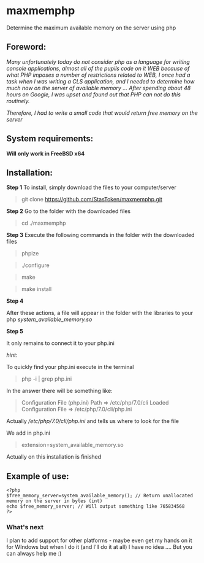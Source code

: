 # maxmemphp
Determine the maximum available memory on the server using php
## Foreword:
_Many unfortunately today do not consider php as a language for writing console applications, almost all of the pupils code on it WEB because of what PHP imposes a number of restrictions related to WEB, I once had a task when I was writing a CLS application, and I needed to determine how much now on the server of available memory ... After spending about 48 hours on Google, I was upset and found out that PHP can not do this routinely._

_Therefore, I had to write a small code that would return free memory on the server_

## System requirements:
**Will only work in FreeBSD x64**
## Installation:

**Step 1**
To install, simply download the files to your computer/server 
>git clone https://github.com/StasToken/maxmemphp.git

**Step 2**
Go to the folder with the downloaded files
>cd ./maxmemphp

**Step 3**
Execute the following commands in the folder with the downloaded files
> phpize

>./configure

>make

>make install

**Step 4**

After these actions, a file will appear in the folder with the libraries to your php _system_available_memory.so_ 

**Step 5**

It only remains to connect it to your php.ini 

_hint:_

To quickly find your php.ini execute in the terminal
> php -i | grep php.ini

In the answer there will be something like:

>Configuration File (php.ini) Path => /etc/php/7.0/cli
>Loaded Configuration File => /etc/php/7.0/cli/php.ini

Actually _/etc/php/7.0/cli/php.ini_ and tells us where to look for the file

We add in php.ini
>extension=system_available_memory.so 

Actually on this installation is finished

## Example of use:

```
<?php
$free_memory_server=system_available_memory(); // Return unallocated memory on the server in bytes (int)
echo $free_memory_server; // Will output something like 765834568
?>
```

### What's next

I plan to add support for other platforms - maybe even get my hands on it for WIndows but when I do it (and I'll do it at all) I have no idea .... But you can always help me :)
